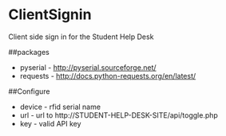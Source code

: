 ClientSignin
============

Client side sign in for the Student Help Desk 

##packages
- pyserial - http://pyserial.sourceforge.net/
- requests - http://docs.python-requests.org/en/latest/

##Configure

- device - rfid serial name
- url - url to http://STUDENT-HELP-DESK-SITE/api/toggle.php
- key - valid API key
